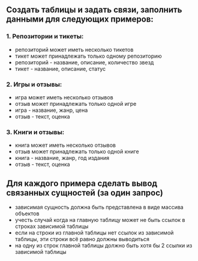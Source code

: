 ## Создать таблицы и задать связи, заполнить данными для следующих примеров:

### 1. Репозитории и тикеты:
 - репозиторий может иметь несколько тикетов
 - тикет может принадлежать только одному репозиторию
 - репозиторий - название, описание, количество звезд
 - тикет - название, описание, статус

### 2. Игры и отзывы:
 - игра может иметь несколько отзывов
 - отзыв может принадлежать только одной игре
 - игра - название, жанр, цена
 - отзыв - текст, оценка

### 3. Книги и отзывы:
- книга может иметь несколько отзывов
- отзыв может принадлежать только одной книге
- книга - название, жанр, год издания
- отзыв - текст, оценка

## Для каждого примера сделать вывод связанных сущностей (за один запрос)
- зависимая сущность должна быть представлена в виде массива объектов
- учесть случай когда на главную таблицу может не быть ссылок в строках зависимой таблицы
- если на строки из главной таблицы нет ссылок из зависимой таблицы, эти строки всё равно должны выводиться
- на одну из строк главной таблицы должно быть хотя бы 2 ссылки из зависимой таблицы
